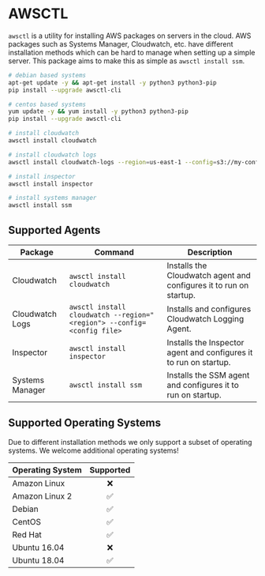 # AWSCTL

`awsctl` is a utility for installing AWS packages on servers in the cloud. AWS packages such as Systems Manager, Cloudwatch, etc. have different installation methods which can be hard to manage when setting up a simple server. This package aims to make this as simple as `awsctl install ssm`.

```bash
# debian based systems
apt-get update -y && apt-get install -y python3 python3-pip
pip install --upgrade awsctl-cli

# centos based systems
yum update -y && yum install -y python3 python3-pip
pip install --upgrade awsctl-cli

# install cloudwatch
awsctl install cloudwatch

# install cloudwatch logs
awsctl install cloudwatch-logs --region=us-east-1 --config=s3://my-config-bucket/config

# install inspector
awsctl install inspector

# install systems manager
awsctl install ssm
```

## Supported Agents

| Package | Command | Description |
|-|-|-|
| Cloudwatch | `awsctl install cloudwatch` | Installs the Cloudwatch agent and configures it to run on startup. |
| Cloudwatch Logs | `awsctl install cloudwatch --region="<region"> --config=<config file>` | Installs and configures Cloudwatch Logging Agent. |
| Inspector | `awsctl install inspector` | Installs the Inspector agent and configures it to run on startup. |
| Systems Manager | `awsctl install ssm` | Installs the SSM agent and configures it to run on startup. |\

## Supported Operating Systems

Due to different installation methods we only support a subset of operating systems. We welcome additional operating systems!

| Operating System | Supported |
|-|:-:|
| Amazon Linux | :x: |
| Amazon Linux 2 | :white_check_mark: |
| Debian | :white_check_mark: |
| CentOS | :white_check_mark: |
| Red Hat | :white_check_mark: |
| Ubuntu 16.04 | :x: |
| Ubuntu 18.04 | :white_check_mark: |
